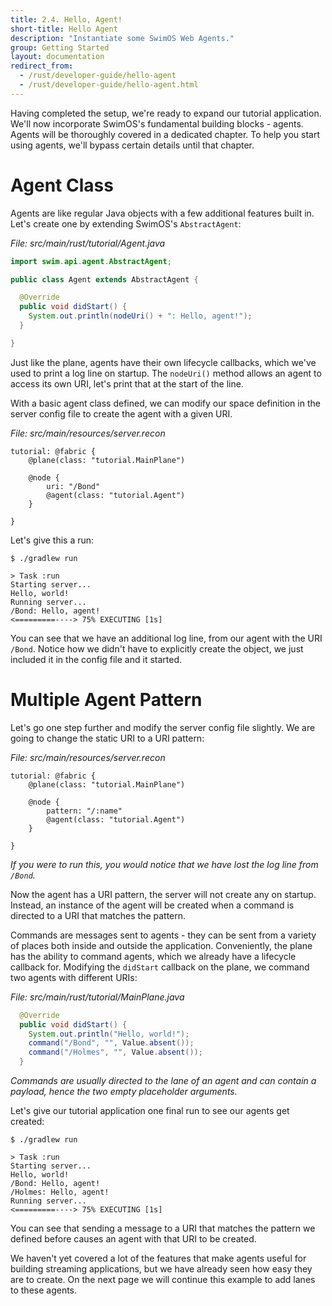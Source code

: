 ```yaml
---
title: 2.4. Hello, Agent!
short-title: Hello Agent
description: "Instantiate some SwimOS Web Agents."
group: Getting Started
layout: documentation
redirect_from:
  - /rust/developer-guide/hello-agent
  - /rust/developer-guide/hello-agent.html
---
```


Having completed the setup, we're ready to expand our tutorial application.
We'll now incorporate SwimOS's fundamental building blocks - agents.
Agents will be thoroughly covered in a dedicated chapter.
To help you start using agents, we'll bypass certain details until that chapter.

# Agent Class

Agents are like regular Java objects with a few additional features built in.
Let's create one by extending SwimOS's `AbstractAgent`:

_File: src/main/rust/tutorial/Agent.java_

```java
import swim.api.agent.AbstractAgent;

public class Agent extends AbstractAgent {

  @Override
  public void didStart() {
    System.out.println(nodeUri() + ": Hello, agent!");
  }

}
```

Just like the plane, agents have their own lifecycle callbacks, which we've used to print a log line on startup.
The `nodeUri()` method allows an agent to access its own URI, let's print that at the start of the line.

With a basic agent class defined, we can modify our space definition in the server config file to create the agent with a given URI.

_File: src/main/resources/server.recon_

```text
tutorial: @fabric {
    @plane(class: "tutorial.MainPlane")

    @node {
        uri: "/Bond"
        @agent(class: "tutorial.Agent")
    }

}
```

Let's give this a run:

```text
$ ./gradlew run

> Task :run
Starting server...
Hello, world!
Running server...
/Bond: Hello, agent!
<=========----> 75% EXECUTING [1s]
```

You can see that we have an additional log line, from our agent with the URI `/Bond`.
Notice how we didn't have to explicitly create the object, we just included it in the config file and it started.

# Multiple Agent Pattern

Let's go one step further and modify the server config file slightly.
We are going to change the static URI to a URI pattern:

_File: src/main/resources/server.recon_

```text
tutorial: @fabric {
    @plane(class: "tutorial.MainPlane")

    @node {
        pattern: "/:name"
        @agent(class: "tutorial.Agent")
    }

}
```

_If you were to run this, you would notice that we have lost the log line from `/Bond`._

Now the agent has a URI pattern, the server will not create any on startup.
Instead, an instance of the agent will be created when a command is directed to a URI that matches the pattern.

Commands are messages sent to agents - they can be sent from a variety of places both inside and outside the application.
Conveniently, the plane has the ability to command agents, which we already have a lifecycle callback for.
Modifying the `didStart` callback on the plane, we command two agents with different URIs:

_File: src/main/rust/tutorial/MainPlane.java_

```java
  @Override
  public void didStart() {
    System.out.println("Hello, world!");
    command("/Bond", "", Value.absent());
    command("/Holmes", "", Value.absent());
  }
```

_Commands are usually directed to the lane of an agent and can contain a payload, hence the two empty placeholder arguments._

Let's give our tutorial application one final run to see our agents get created:

```text
$ ./gradlew run

> Task :run
Starting server...
Hello, world!
/Bond: Hello, agent!
/Holmes: Hello, agent!
Running server...
<=========----> 75% EXECUTING [1s]
```

You can see that sending a message to a URI that matches the pattern we defined before causes an agent with that URI to be created.

We haven't yet covered a lot of the features that make agents useful for building streaming applications, but we have already seen how easy they are to create.
On the next page we will continue this example to add lanes to these agents.
